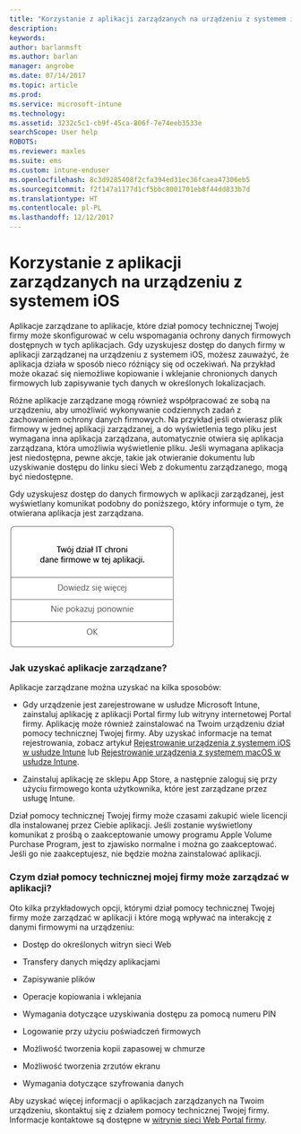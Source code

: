 ```yaml
---
title: "Korzystanie z aplikacji zarządzanych na urządzeniu z systemem iOS | Microsoft Docs"
description: 
keywords: 
author: barlanmsft
ms.author: barlan
manager: angrobe
ms.date: 07/14/2017
ms.topic: article
ms.prod: 
ms.service: microsoft-intune
ms.technology: 
ms.assetid: 3232c5c1-cb9f-45ca-806f-7e74eeb3533e
searchScope: User help
ROBOTS: 
ms.reviewer: maxles
ms.suite: ems
ms.custom: intune-enduser
ms.openlocfilehash: 8c3d9285408f2cfa394ed31ec36fcaea47306eb5
ms.sourcegitcommit: f2f147a1177d1cf5bbc8001701eb8f44dd833b7d
ms.translationtype: HT
ms.contentlocale: pl-PL
ms.lasthandoff: 12/12/2017
---
```

# <a name="use-managed-apps-on-your-ios-device"></a>Korzystanie z aplikacji zarządzanych na urządzeniu z systemem iOS

Aplikacje zarządzane to aplikacje, które dział pomocy technicznej Twojej firmy może skonfigurować w celu wspomagania ochrony danych firmowych dostępnych w tych aplikacjach. Gdy uzyskujesz dostęp do danych firmy w aplikacji zarządzanej na urządzeniu z systemem iOS, możesz zauważyć, że aplikacja działa w sposób nieco różniący się od oczekiwań. Na przykład może okazać się niemożliwe kopiowanie i wklejanie chronionych danych firmowych lub zapisywanie tych danych w określonych lokalizacjach.

Różne aplikacje zarządzane mogą również współpracować ze sobą na urządzeniu, aby umożliwić wykonywanie codziennych zadań z zachowaniem ochrony danych firmowych. Na przykład jeśli otwierasz plik firmowy w jednej aplikacji zarządzanej, a do wyświetlenia tego pliku jest wymagana inna aplikacja zarządzana, automatycznie otwiera się aplikacja zarządzana, która umożliwia wyświetlenie pliku. Jeśli wymagana aplikacja jest niedostępna, pewne akcje, takie jak otwieranie dokumentu lub uzyskiwanie dostępu do linku sieci Web z dokumentu zarządzanego, mogą być niedostępne.

Gdy uzyskujesz dostęp do danych firmowych w aplikacji zarządzanej, jest wyświetlany komunikat podobny do poniższego, który informuje o tym, że otwierana aplikacja jest zarządzana.

![Komunikat dotyczący aplikacji zarządzanych systemu iOS](./media/managed-apps-message.png)

### <a name="how-do-i-get-managed-apps"></a>Jak uzyskać aplikacje zarządzane?
Aplikacje zarządzane można uzyskać na kilka sposobów:

-   Gdy urządzenie jest zarejestrowane w usłudze Microsoft Intune, zainstaluj aplikację z aplikacji Portal firmy lub witryny internetowej Portal firmy. Aplikację może również zainstalować na Twoim urządzeniu dział pomocy technicznej Twojej firmy. Aby uzyskać informacje na temat rejestrowania, zobacz artykuł [Rejestrowanie urządzenia z systemem iOS w usłudze Intune](enroll-your-device-in-intune-ios.md) lub [Rejestrowanie urządzenia z systemem macOS w usłudze Intune](enroll-your-device-in-intune-macos.md).

-   Zainstaluj aplikację ze sklepu App Store, a następnie zaloguj się przy użyciu firmowego konta użytkownika, które jest zarządzane przez usługę Intune.

Dział pomocy technicznej Twojej firmy może czasami zakupić wiele licencji dla instalowanej przez Ciebie aplikacji. Jeśli zostanie wyświetlony komunikat z prośbą o zaakceptowanie umowy programu Apple Volume Purchase Program, jest to zjawisko normalne i można go zaakceptować. Jeśli go nie zaakceptujesz, nie będzie można zainstalować aplikacji.

### <a name="what-can-my-company-support-manage-in-an-app"></a>Czym dział pomocy technicznej mojej firmy może zarządzać w aplikacji?
Oto kilka przykładowych opcji, którymi dział pomocy technicznej Twojej firmy może zarządzać w aplikacji i które mogą wpływać na interakcję z danymi firmowymi na urządzeniu:

-   Dostęp do określonych witryn sieci Web

-   Transfery danych między aplikacjami

-   Zapisywanie plików

-   Operacje kopiowania i wklejania

-   Wymagania dotyczące uzyskiwania dostępu za pomocą numeru PIN

-   Logowanie przy użyciu poświadczeń firmowych

-   Możliwość tworzenia kopii zapasowej w chmurze

-   Możliwość tworzenia zrzutów ekranu

-   Wymagania dotyczące szyfrowania danych

Aby uzyskać więcej informacji o aplikacjach zarządzanych na Twoim urządzeniu, skontaktuj się z działem pomocy technicznej Twojej firmy. Informacje kontaktowe są dostępne w [witrynie sieci Web Portal firmy](https://portal.manage.microsoft.com#HelpDeskDialog).
